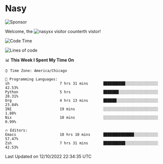 # Nasy

<!--
<p align="center">
<img height="200" src="https://github-readme-stats.vercel.app/api?username=nasyxx&count_private=true&show_icons=true&theme=dracula&include_all_commits=true"/>
<img height="200" src="https://github-readme-stats.vercel.app/api/top-langs/?username=nasyxx&theme=dracula&hide=html,jupyter+notebook&count_private=true&show_icons=true"/>
</p>

  
----------------
-->

![Sponsor](https://img.shields.io/static/v1.svg?label=Sponsor&message=%E2%9D%A4&logo=GitHub&style=flat&color=pink)
 
Welcome, the ![nasyxx visitor counter](https://count.getloli.com/get/@nasyxx?theme=rule34)th vistor!
 
<!--START_SECTION:waka-->
![Code Time](http://img.shields.io/badge/Code%20Time-2%2C711%20hrs%2052%20mins-blue)

![Lines of code](https://img.shields.io/badge/From%20Hello%20World%20I%27ve%20Written-5%20Million%20lines%20of%20code-blue)

📊 **This Week I Spent My Time On** 

```text
⌚︎ Time Zone: America/Chicago

💬 Programming Languages: 
sh                       7 hrs 31 mins       ██████████░░░░░░░░░░░░░░░   42.53% 
Python                   5 hrs               ███████░░░░░░░░░░░░░░░░░░   28.31% 
Org                      4 hrs 13 mins       ██████░░░░░░░░░░░░░░░░░░░   23.84% 
INI                      19 mins             ░░░░░░░░░░░░░░░░░░░░░░░░░   1.88% 
Nix                      10 mins             ░░░░░░░░░░░░░░░░░░░░░░░░░   0.99%

🔥 Editors: 
Emacs                    10 hrs 10 mins      ██████████████░░░░░░░░░░░   57.47% 
Zsh                      7 hrs 31 mins       ██████████░░░░░░░░░░░░░░░   42.53%

```


 Last Updated on 12/10/2022 22:34:35 UTC
<!--END_SECTION:waka-->

<!-- ![visitors](https://visitor-badge.laobi.icu/badge?page_id=nasyxx.nasyxx) -->
